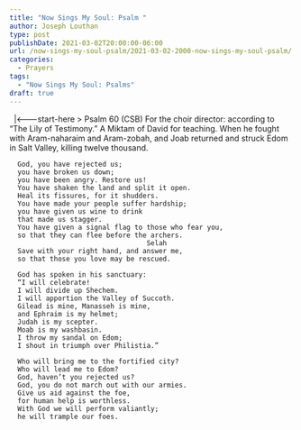 ```yaml
---
title: "Now Sings My Soul: Psalm "
author: Joseph Louthan
type: post
publishDate: 2021-03-02T20:00:00-06:00
url: /now-sings-my-soul-psalm/2021-03-02-2000-now-sings-my-soul-psalm/
categories:
  - Prayers
tags:
  - "Now Sings My Soul: Psalms"
draft: true
---
```

<div style="font-variant: small-caps;">

</div>
&nbsp;
    |<---start-here
> Psalm 60 (CSB)
For the choir director: according to “The Lily of Testimony.” A Miktam of David for teaching. When he fought with Aram-naharaim and Aram-zobah, and Joab returned and struck Edom in Salt Valley, killing twelve thousand. 

      God, you have rejected us; 
      you have broken us down; 
      you have been angry. Restore us! 
      You have shaken the land and split it open. 
      Heal its fissures, for it shudders. 
      You have made your people suffer hardship; 
      you have given us wine to drink 
      that made us stagger. 
      You have given a signal flag to those who fear you, 
      so that they can flee before the archers. 
                                      Selah 
      Save with your right hand, and answer me, 
      so that those you love may be rescued. 

      God has spoken in his sanctuary: 
      “I will celebrate! 
      I will divide up Shechem. 
      I will apportion the Valley of Succoth. 
      Gilead is mine, Manasseh is mine, 
      and Ephraim is my helmet; 
      Judah is my scepter. 
      Moab is my washbasin. 
      I throw my sandal on Edom; 
      I shout in triumph over Philistia.” 

      Who will bring me to the fortified city? 
      Who will lead me to Edom? 
      God, haven’t you rejected us? 
      God, you do not march out with our armies. 
      Give us aid against the foe, 
      for human help is worthless. 
      With God we will perform valiantly; 
      he will trample our foes.
